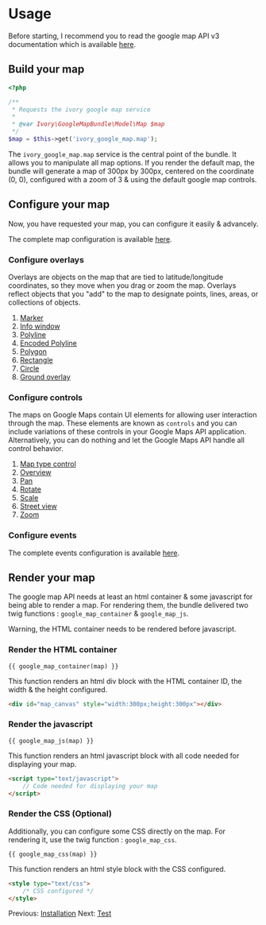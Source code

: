 # Usage

Before starting, I recommend you to read the google map API v3 documentation which is available [here](http://code.google.com/apis/maps/documentation/javascript/reference.html).

## Build your map

``` php
<?php

/**
 * Requests the ivory google map service
 *
 * @var Ivory\GoogleMapBundle\Model\Map $map
 */
$map = $this->get('ivory_google_map.map');
```

The ``ivory_google_map.map`` service is the central point of the bundle.
It allows you to manipulate all map options.
If you render the default map, the bundle will generate a map of 300px by 300px, centered on the coordinate (0, 0), configured with a zoom of 3 & using the default google map controls.

## Configure your map

Now, you have requested your map, you can configure it easily & advancely.

The complete map configuration is available [here](http://github.com/egeloen/IvoryGoogleMapBundle/blob/master/Resources/doc/usage/map.md).

### Configure overlays

Overlays are objects on the map that are tied to latitude/longitude coordinates, so they move when you drag or zoom the map.
Overlays reflect objects that you "add" to the map to designate points, lines, areas, or collections of objects.

   1. [Marker](http://github.com/egeloen/IvoryGoogleMapBundle/blob/master/Resources/doc/usage/overlays/marker.md)
   2. [Info window](http://github.com/egeloen/IvoryGoogleMapBundle/blob/master/Resources/doc/usage/overlays/info_window.md)
   3. [Polyline](http://github.com/egeloen/IvoryGoogleMapBundle/blob/master/Resources/doc/usage/overlays/polyline.md)
   4. [Encoded Polyline](http://github.com/egeloen/IvoryGoogleMapBundle/blob/master/Resources/doc/usage/overlays/encoded_polyline.md)
   4. [Polygon](http://github.com/egeloen/IvoryGoogleMapBundle/blob/master/Resources/doc/usage/overlays/polygon.md)
   5. [Rectangle](http://github.com/egeloen/IvoryGoogleMapBundle/blob/master/Resources/doc/usage/overlays/rectangle.md)
   6. [Circle](http://github.com/egeloen/IvoryGoogleMapBundle/blob/master/Resources/doc/usage/overlays/circle.md)
   7. [Ground overlay](http://github.com/egeloen/IvoryGoogleMapBundle/blob/master/Resources/doc/usage/overlays/ground_overlay.md)

### Configure controls

The maps on Google Maps contain UI elements for allowing user interaction through the map.
These elements are known as ``controls`` and you can include variations of these controls in your Google Maps API application.
Alternatively, you can do nothing and let the Google Maps API handle all control behavior.

   1. [Map type control](http://github.com/egeloen/IvoryGoogleMapBundle/blob/master/Resources/doc/usage/controls/map_type.md)
   2. [Overview](http://github.com/egeloen/IvoryGoogleMapBundle/blob/master/Resources/doc/usage/controls/overview.md)
   3. [Pan](http://github.com/egeloen/IvoryGoogleMapBundle/blob/master/Resources/doc/usage/controls/pan.md)
   4. [Rotate](http://github.com/egeloen/IvoryGoogleMapBundle/blob/master/Resources/doc/usage/controls/rotate.md)
   5. [Scale](http://github.com/egeloen/IvoryGoogleMapBundle/blob/master/Resources/doc/usage/controls/scale.md)
   6. [Street view](http://github.com/egeloen/IvoryGoogleMapBundle/blob/master/Resources/doc/usage/controls/street_view.md)
   7. [Zoom](http://github.com/egeloen/IvoryGoogleMapBundle/blob/master/Resources/doc/usage/controls/zoom.md)

### Configure events

The complete events configuration is available [here](http://github.com/egeloen/IvoryGoogleMapBundle/blob/master/Resources/doc/usage/events.md).

## Render your map

The google map API needs at least an html container & some javascript for being able to render a map.
For rendering them, the bundle delivered two twig functions : ``google_map_container`` & ``google_map_js``.

Warning, the HTML container needs to be rendered before javascript.

### Render the HTML container

```
{{ google_map_container(map) }}
```

This function renders an html div block with the HTML container ID, the width & the height configured.

``` html
<div id="map_canvas" style="width:300px;height:300px"></div>
```

### Render the javascript

```
{{ google_map_js(map) }}
```

This function renders an html javascript block with all code needed for displaying your map.

``` html
<script type="text/javascript">
    // Code needed for displaying your map
</script>
```

### Render the CSS (Optional)

Additionally, you can configure some CSS directly on the map. For rendering it, use the twig function : ``google_map_css``.

```
{{ google_map_css(map) }}
```

This function renders an html style block with the CSS configured.

``` html
<style type="text/css">
    /* CSS configured */
</style>
```

Previous: [Installation](http://github.com/egeloen/IvoryGoogleMapBundle/blob/master/Resources/doc/installation.md)
Next: [Test](http://github.com/egeloen/IvoryGoogleMapBundle/blob/master/Resources/doc/test.md)
